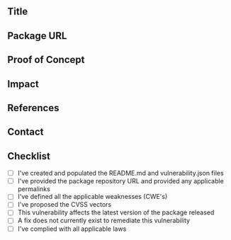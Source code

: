 ## Title
<!-- A clear and concise title that includes the type of vulnerability and the impacted package -->


## Package URL
<!-- A direct link (NPM, PyPI etc) to the package with the vulnerability you are disclosing -->


## Proof of Concept
<!-- A way (code) to prove that the package is vulnerable -->


## Impact
<!-- What security impact could the attacker achieve by exploiting this vulnerability? -->


## References
<!-- Any supporting materials and references -->


## Contact
<!-- Any contact made to the package owner/maintainer(s) or to another bug bounty board -->


## Checklist
<!-- Put an `x` in all to confirm the following: -->
- [ ] I've created and populated the README.md and vulnerability.json files
- [ ] I've provided the package repository URL and provided any applicable permalinks
- [ ] I've defined all the applicable weaknesses (CWE's)
- [ ] I've proposed the CVSS vectors
- [ ] This vulnerability affects the latest version of the package released
- [ ] A fix does not currently exist to remediate this vulnerability
- [ ] I've complied with all applicable laws